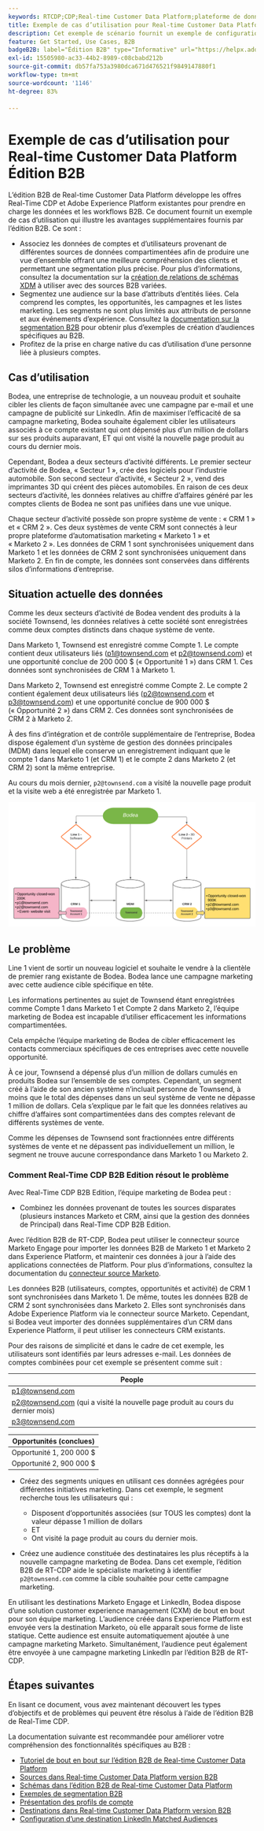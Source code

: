 ```yaml
---
keywords: RTCDP;CDP;Real-time Customer Data Platform;plateforme de données client en temps réel;cdp en temps réel;cdp;rtcdp
title: Exemple de cas d’utilisation pour Real-time Customer Data Platform Édition B2B
description: Cet exemple de scénario fournit un exemple de configuration de votre implémentation de l’édition B2B de Adobe Real-Time Customer Data Platform.
feature: Get Started, Use Cases, B2B
badgeB2B: label="Édition B2B" type="Informative" url="https://helpx.adobe.com/legal/product-descriptions/real-time-customer-data-platform-b2b-edition-prime-and-ultimate-packages.html newtab=true"
exl-id: 15505980-ac33-44b2-8989-c08cbabd212b
source-git-commit: db57fa753a3980dca671d476521f9849147880f1
workflow-type: tm+mt
source-wordcount: '1146'
ht-degree: 83%

---
```


# Exemple de cas d’utilisation pour Real-time Customer Data Platform Édition B2B

L’édition B2B de Real-time Customer Data Platform développe les offres Real-Time CDP et Adobe Experience Platform existantes pour prendre en charge les données et les workflows B2B. Ce document fournit un exemple de cas d’utilisation qui illustre les avantages supplémentaires fournis par l’édition B2B. Ce sont :

- Associez les données de comptes et d’utilisateurs provenant de différentes sources de données compartimentées afin de produire une vue d’ensemble offrant une meilleure compréhension des clients et permettant une segmentation plus précise. Pour plus d’informations, consultez la documentation sur la [création de relations de schémas XDM](./schemas/b2b.md) à utiliser avec des sources B2B variées.
- Segmentez une audience sur la base d’attributs d’entités liées. Cela comprend les comptes, les opportunités, les campagnes et les listes marketing. Les segments ne sont plus limités aux attributs de personne et aux événements d’expérience. Consultez la [documentation sur la segmentation B2B](./segmentation/b2b.md) pour obtenir plus d’exemples de création d’audiences spécifiques au B2B.
- Profitez de la prise en charge native du cas d’utilisation d’une personne liée à plusieurs comptes.

## Cas d’utilisation

Bodea, une entreprise de technologie, a un nouveau produit et souhaite cibler les clients de façon simultanée avec une campagne par e-mail et une campagne de publicité sur LinkedIn. Afin de maximiser l’efficacité de sa campagne marketing, Bodea souhaite également cibler les utilisateurs associés à ce compte existant qui ont dépensé plus d’un million de dollars sur ses produits auparavant, ET qui ont visité la nouvelle page produit au cours du dernier mois.

Cependant, Bodea a deux secteurs d’activité différents. Le premier secteur d’activité de Bodea, « Secteur 1 », crée des logiciels pour l’industrie automobile. Son second secteur d’activité, « Secteur 2 », vend des imprimantes 3D qui créent des pièces automobiles. En raison de ces deux secteurs d’activité, les données relatives au chiffre d’affaires généré par les comptes clients de Bodea ne sont pas unifiées dans une vue unique.

Chaque secteur d’activité possède son propre système de vente : « CRM 1 » et « CRM 2 ». Ces deux systèmes de vente CRM sont connectés à leur propre plateforme d’automatisation marketing « Marketo 1 » et « Marketo 2 ». Les données de CRM 1 sont synchronisées uniquement dans Marketo 1 et les données de CRM 2 sont synchronisées uniquement dans Marketo 2. En fin de compte, les données sont conservées dans différents silos d’informations d’entreprise.

## Situation actuelle des données

Comme les deux secteurs d’activité de Bodea vendent des produits à la société Townsend, les données relatives à cette société sont enregistrées comme deux comptes distincts dans chaque système de vente.

Dans Marketo 1, Townsend est enregistré comme Compte 1. Le compte contient deux utilisateurs liés (p1@townsend.com et p2@townsend.com) et une opportunité conclue de 200 000 $ (« Opportunité 1 ») dans CRM 1. Ces données sont synchronisées de CRM 1 à Marketo 1.

Dans Marketo 2, Townsend est enregistré comme Compte 2. Le compte 2 contient également deux utilisateurs liés (p2@townsend.com et p3@townsend.com) et une opportunité conclue de 900 000 $ (« Opportunité 2 ») dans CRM 2. Ces données sont synchronisées de CRM 2 à Marketo 2.

À des fins d’intégration et de contrôle supplémentaire de l’entreprise, Bodea dispose également d’un système de gestion des données principales (MDM) dans lequel elle conserve un enregistrement indiquant que le compte 1 dans Marketo 1 (et CRM 1) et le compte 2 dans Marketo 2 (et CRM 2) sont la même entreprise.

Au cours du mois dernier, `p2@townsend.com` a visité la nouvelle page produit et la visite web a été enregistrée par Marketo 1.

![diagramme d’informations sur le compte](./assets/account-info.png)

## Le problème

Line 1 vient de sortir un nouveau logiciel et souhaite le vendre à la clientèle de premier rang existante de Bodea. Bodea lance une campagne marketing avec cette audience cible spécifique en tête.

Les informations pertinentes au sujet de Townsend étant enregistrées comme Compte 1 dans Marketo 1 et Compte 2 dans Marketo 2, l’équipe marketing de Bodea est incapable d’utiliser efficacement les informations compartimentées.

Cela empêche l’équipe marketing de Bodea de cibler efficacement les contacts commerciaux spécifiques de ces entreprises avec cette nouvelle opportunité.

À ce jour, Townsend a dépensé plus d’un million de dollars cumulés en produits Bodea sur l’ensemble de ses comptes. Cependant, un segment créé à l’aide de son ancien système n’incluait personne de Townsend, à moins que le total des dépenses dans un seul système de vente ne dépasse 1 million de dollars. Cela s’explique par le fait que les données relatives au chiffre d’affaires sont compartimentées dans des comptes relevant de différents systèmes de vente.

Comme les dépenses de Townsend sont fractionnées entre différents systèmes de vente et ne dépassent pas individuellement un million, le segment ne trouve aucune correspondance dans Marketo 1 ou Marketo 2.

### Comment Real-Time CDP B2B Edition résout le problème

Avec Real-Time CDP B2B Edition, l’équipe marketing de Bodea peut :

- Combinez les données provenant de toutes les sources disparates (plusieurs instances Marketo et CRM, ainsi que la gestion des données de Principal) dans Real-Time CDP B2B Edition.

Avec l’édition B2B de RT-CDP, Bodea peut utiliser le connecteur source Marketo Engage pour importer les données B2B de Marketo 1 et Marketo 2 dans Experience Platform, et maintenir ces données à jour à l’aide des applications connectées de Platform. Pour plus d’informations, consultez la documentation du [connecteur source Marketo](../sources/connectors/adobe-applications/marketo/marketo.md).

Les données B2B (utilisateurs, comptes, opportunités et activité) de CRM 1 sont synchronisées dans Marketo 1. De même, toutes les données B2B de CRM 2 sont synchronisées dans Marketo 2. Elles sont synchronisés dans Adobe Experience Platform via le connecteur source Marketo. Cependant, si Bodea veut importer des données supplémentaires d’un CRM dans Experience Platform, il peut utiliser les connecteurs CRM existants.

Pour des raisons de simplicité et dans le cadre de cet exemple, les utilisateurs sont identifiés par leurs adresses e-mail. Les données de comptes combinées pour cet exemple se présentent comme suit :

| People |
|---|
| p1@townsend.com |
| p2@townsend.com (qui a visité la nouvelle page produit au cours du dernier mois) |
| p3@townsend.com |

| Opportunités (conclues) |
|---|
| Opportunité 1, 200 000 $ |
| Opportunité 2, 900 000 $ |

- Créez des segments uniques en utilisant ces données agrégées pour différentes initiatives marketing. Dans cet exemple, le segment recherche tous les utilisateurs qui :

   - Disposent d’opportunités associées (sur TOUS les comptes) dont la valeur dépasse 1 million de dollars
   - ET
   - Ont visité la page produit au cours du dernier mois.

- Créez une audience constituée des destinataires les plus réceptifs à la nouvelle campagne marketing de Bodea. Dans cet exemple, l’édition B2B de RT-CDP aide le spécialiste marketing à identifier `p2@townsend.com` comme la cible souhaitée pour cette campagne marketing.

En utilisant les destinations Marketo Engage et LinkedIn, Bodea dispose d’une solution customer experience management (CXM) de bout en bout pour son équipe marketing. L’audience créée dans Experience Platform est envoyée vers la destination Marketo, où elle apparaît sous forme de liste statique. Cette audience est ensuite automatiquement ajoutée à une campagne marketing Marketo. Simultanément, l’audience peut également être envoyée à une campagne marketing LinkedIn par l’édition B2B de RT-CDP.

## Étapes suivantes

En lisant ce document, vous avez maintenant découvert les types d’objectifs et de problèmes qui peuvent être résolus à l’aide de l’édition B2B de Real-Time CDP.

La documentation suivante est recommandée pour améliorer votre compréhension des fonctionnalités spécifiques au B2B :

- [Tutoriel de bout en bout sur l’édition B2B de Real-time Customer Data Platform](./b2b-tutorial.md)
- [Sources dans Real-time Customer Data Platform version B2B](./sources/b2b.md)
- [Schémas dans l’édition B2B de Real-time Customer Data Platform](./schemas/b2b.md)
- [Exemples de segmentation B2B](./segmentation/b2b.md)
- [Présentation des profils de compte](./accounts/account-profile-overview.md)
- [Destinations dans Real-time Customer Data Platform version B2B](./destinations/b2b.md)
- [Configuration d’une destination LinkedIn Matched Audiences](../destinations/catalog/social/linkedin.md)
